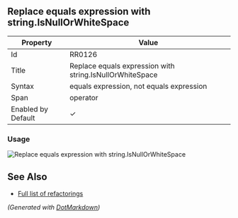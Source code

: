 ## Replace equals expression with string\.IsNullOrWhiteSpace

| Property           | Value                                                     |
| ------------------ | --------------------------------------------------------- |
| Id                 | RR0126                                                    |
| Title              | Replace equals expression with string\.IsNullOrWhiteSpace |
| Syntax             | equals expression, not equals expression                  |
| Span               | operator                                                  |
| Enabled by Default | &#x2713;                                                  |

### Usage

![Replace equals expression with string.IsNullOrWhiteSpace](../../images/refactorings/ReplaceEqualsExpressionWithStringIsNullOrWhiteSpace.png)

## See Also

* [Full list of refactorings](Refactorings.md)


*\(Generated with [DotMarkdown](http://github.com/JosefPihrt/DotMarkdown)\)*